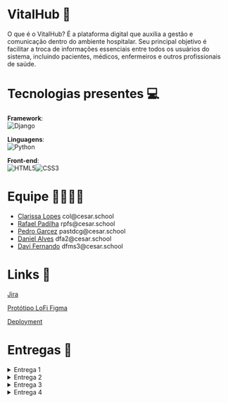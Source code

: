 
# VitalHub 🏥
O que é o VitalHub? É a plataforma digital que auxilia a gestão e comunicação dentro do ambiente hospitalar. Seu principal objetivo é facilitar a troca de informações essenciais entre todos os usuários do sistema, incluindo pacientes, médicos, enfermeiros e outros profissionais de saúde.

# Tecnologias presentes 💻

**Framework**:<br>![Django](https://img.shields.io/badge/django-%23092E20.svg?style=for-the-badge&logo=django&logoColor=white)

**Linguagens**:<br>![Python](https://img.shields.io/badge/python-3670A0?style=for-the-badge&logo=python&logoColor=ffdd54)

**Front-end**:<br>![HTML5](https://img.shields.io/badge/HTML5-E34F26?style=for-the-badge&logo=html5&logoColor=white)![CSS3](https://img.shields.io/badge/CSS3-1572B6?style=for-the-badge&logo=css3&logoColor=white)

# Equipe 🫱🏼‍🫲🏽

<ul>
  <li>
    <a href="https://github.com/clarissalopes6">Clarissa Lopes</a> col@cesar.school
  </li>
  <li>
    <a href="https://github.com/pdilha">Rafael Padilha</a> rpfs@cesar.school
  </li>
   <li>
    <a href="https://github.com/PedroGarcez13">Pedro Garcez</a> pastdcg@cesar.school 
  </li>
  <li>
    <a href="https://github.com/fdaniel27">Daniel Alves</a> dfa2@cesar.school 
  </li>
  <li>
    <a href="https://github.com/DaviFernandoMatias">Davi Fernando</a> dfms3@cesar.school
    </li>
</ul>

# Links 🔗

[Jira](https://projeto-fds.atlassian.net/jira/software/projects/SCRUM/boards/1?atlOrigin=eyJpIjoiMWNjYzQ2YTM4N2Y5NDVjMDgxNGViZjBlM2M2NGE4NTgiLCJwIjoiaiJ9)

[Protótipo LoFi Figma](https://www.figma.com/design/ygGW6Qv3CceK2DXEr2MQZ7/Untitled?node-id=0-1)

[Deployment](https://vitalhub.azurewebsites.net/)


# Entregas 📃

<details>
<summary>Entrega 1</summary>
<br>

**Historias**
<br>
Foram definidas oito histórias de usuário para aprimorar a compreensão do futuro produto e garantir que ele atenda às devidas expectativas. Cada história foi detalhada com três cenários distintos, validados por meio da metodologia BDD, utilizando a estrutura Dado - Quando - Então. Esses cenários ajudam a explorar diferentes situações, desde fluxos ideais até possíveis falhas, garantindo uma cobertura abrangente dos requisitos.

As histórias e seus respectivos cenários podem ser acessados e revisados no seguinte documento: [Histórias de Usuário](https://docs.google.com/document/d/1xbqlwoUSrIXnL55CU6QYgMa45vtAQsGyyCIAc9FuHFs/edit?usp=sharing).

**Backlog**
![VitalHub_Backlog](https://github.com/user-attachments/assets/844ab3ec-d620-4a0d-b742-ff48af6f743d)

**Painel**
![VitalHub_Painel](https://github.com/user-attachments/assets/4b99fdf6-fe06-4c2f-9b78-f92be4b820ca)

**Sketches do Protótipo Lo-Fi**
<br>
Disponível através do [Figma](https://www.figma.com/design/ygGW6Qv3CceK2DXEr2MQZ7/Untitled?node-id=0-1&p=f).
<br>

**ScreenCast**
<br>
Disponível no [YouTube](https://youtu.be/6gyYWU2fwVU)
</details>

<details>
<summary>Entrega 2</summary>
<br>

**Programação em par**
<br>
[Relatório da programação em par](https://docs.google.com/document/d/16q4cl490-iFpH92nKSfsmy6rHDmawF0KhlcuTn_wYzs/edit?usp=sharing)

Plataforma de comunicação:
<br>![Discord](https://img.shields.io/badge/Discord-7289DA?style=for-the-badge&logo=discord&logoColor=white)

**2º Sprint Jira**

**BackLog**

[![VitalHub Board](a1089f05-a514-434d-bc24-601212accf4d.jpg)](a1089f05-a514-434d-bc24-601212accf4d.jpg)

**Painel**

[![VitalHub BackLog](99f22fd9-2cac-489b-bd34-25f4970d987d.jpg)](99f22fd9-2cac-489b-bd34-25f4970d987d.jpg)

**Screencast**

[Link Screen Cast Entrega 2](https://youtu.be/8dxMvll2nRw)

[Link do deployment](https://vitalhub.azurewebsites.net/)

</details>
<details>
<summary>Entrega 3</summary>

**Programação em par atualizada**
[Relatório PP](https://docs.google.com/document/d/16q4cl490-iFpH92nKSfsmy6rHDmawF0KhlcuTn_wYzs/edit?usp=sharing)

**Link Lo-Fi atualizado**
[Protótipo LoFi Figma](https://www.figma.com/design/ygGW6Qv3CceK2DXEr2MQZ7/Untitled?node-id=0-1)

**Screencast Figma**
[Screencast](https://youtu.be/JMZyG5xlCZs?si=rkRnmbLdA_4Bx40O)

**Backlog**
![VitalHub_Backlog](https://i.imgur.com/BwNFefd.png)

**Painel**
![VitalHub_Painel](https://i.imgur.com/Zh0veza.png)

**Bug Tracker**
![Bug Tracker](https://i.imgur.com/NwtGd71.jpeg)

**Screen cast novas historias no deployment**
[Screencast](https://youtu.be/pRSiV_3qMgU?si=TM1OoHKg_VLxU0Wz)

**Screencast Testes Automatizados**
[Screencast_1](https://youtu.be/MMiPoCpb6pc)

</details>
<details>
<summary>Entrega 4</summary>

**Programação em par atualizada**
[Relatório PP](https://docs.google.com/document/d/16q4cl490-iFpH92nKSfsmy6rHDmawF0KhlcuTn_wYzs/edit?usp=sharing)

**Link Lo-Fi atualizado**
[Protótipo LoFi Figma](https://www.figma.com/design/ygGW6Qv3CceK2DXEr2MQZ7/Untitled?node-id=0-1)

**Screencast Figma**
[Screencast](https://youtu.be/eHUqnvpb4C8)

**Nova sprint no jira**
![VitalHub_jira]()

**Bug Tracker**
![Bug Tracker]()

**Deployment Atualizado**
[Link](https://vitalhub.azurewebsites.net/)

**Deployment Atualizado**
[Screencast]()

**Screen cast novas historias no deployment**
[Screencast]()

**Screencast Testes Automatizados Atualizados**
[Screencast_testes]()

**CI/CD com build e deployment atualizado**
[CI/CD]()
[Screencast_CI/CD] ()
